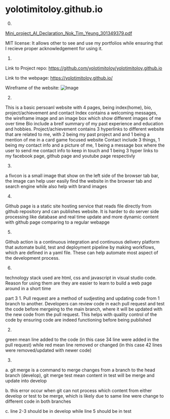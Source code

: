 # yolotimitoloy.github.io
0.
[Mini_project_AI_Declaration_Nok_Tim_Yeung_301349379.pdf](https://github.com/user-attachments/files/20788862/Mini_project_AI_Declaration_Nok_Tim_Yeung_301349379.pdf)

MIT license: It allows other to see and use my portfolios while ensuring that I recieve proper acknowledgement for using it.


1.
Link to Project repo: https://github.com/yolotimitoloy/yolotimitoloy.github.io

Link to the webpage: https://yolotimitoloy.github.io/

Wireframe of the website:
![Image](https://github.com/user-attachments/assets/06832b47-75fb-47af-8d6a-75a20099375f)

2.
This is a basic persoanl website with 4 pages, being index(home), bio, project/achievement and contact
Index contains a welcoming messages, the wireframe image and an image box which show different images of me over time
Bio include a breif summary of my past experience and education and hobbies.
Project/achievement contains 3 hyperlinks to different website that are related to me, with 2 being my past project and and 1 being a mention of me in a card game focused website
Contact include 3 things, 1 being my contact info and a picture of me, 1 being a message box where the user to send me contact info to keep in touch and 1 being 3 hyper links to my facebook page, github page and youtube page respectivly

3.
a fivcon is a small image that show on the left side of the browser tab bar, the image can help user easily find the website in the browser tab and search engine while also help with brand images

4.
Github page is a static site hosting service that reads file directly from github repository and can publishes website. It is harder to do server side processing like database and real time update and more dynamic content with github page comparing to a regular webapge

5.
Github action is a continuous integration and continuous delivery platform that automate build, test and deployment pipeline by making workflows, which are defined in a yaml file.
These can help automate most aspect of the development process.

6.
technology stack used are html, css and javascript in visual studio code. Reason for using them are they are easier to learn to build a web page around in a short time


part 3
1.
Pull request are a method of sudjesting and updating code from 1 branch to another. Developers can review code in each pull request and test the code before mergeing to the main branch, where it will be updated with the new code from the pull request. This helps with quality control of the code by ensuring code are indeed functioning before being published

2.
green mean line added to the code (in this case 34 line were added in the pull request) while red mean line removed or changed (in this case 42 lines were removed/updated with newer code)

3.
a. git merge is a command to merge changes from a branch to the head branch (develop), git merge test mean content in test will be merge and update into develop

b. this error occur when git can not process which content from either develop or test to be merge, which is likely due to same line were change to different code in both branches

c. 
line 2-3 should be in develop while line 5 should be in test

